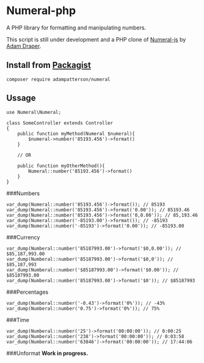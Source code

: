 # Numeral-php
A PHP library for formatting and manipulating numbers. 

This script is still under development and a PHP clone of [Numeral-js](https://github.com/adamwdraper/Numeral-js) by [Adam Draper](https://github.com/adamwdraper).

## Install from [Packagist](https://packagist.org/packages/adampatterson/numeral)

```
composer require adampatterson/numeral
```


## Ussage
```
use Numeral\Numeral;

class SomeController extends Controller
{
    public function myMethod(Numeral $numeral){
        $numeral->number('85193.456')->format()
    }
    
    // OR

    public function myOtherMethod(){
        Numeral::number('85193.456')->format()
    }
}
```

###Numbers
```
var_dump(Numeral::number('85193.456')->format()); // 85193
var_dump(Numeral::number('85193.456')->format('0.00')); // 85193.46
var_dump(Numeral::number('85193.456')->format('0,0.00')); // 85,193.46
var_dump(Numeral::number('-85193.00')->format()); // -85193
var_dump(Numeral::number('-85193')->format('0.00')); // -85193.00
```

###Currency
```
var_dump(Numberal::number('85187993.00')->format('$0,0.00')); // $85,187,993.00
var_dump(Numberal::number('85187993.00')->format('$0,0')); // $85,187,993
var_dump(Numberal::number('$85187993.00')->format('$0.00')); // $85187993.00
var_dump(Numberal::number('85187993.00')->format('$0')); // $85187993
```

###Percentages

```
var_dump(Numberal::number('-0.43')->format('0%')); // -43%
var_dump(Numberal::number('0.75')->format('0%')); // 75%
```

###Time

```
var_dump(Numberal::number('25')->format('00:00:00')); // 0:00:25
var_dump(Numberal::number('238')->format('00:00:00')); // 0:03:58
var_dump(Numberal::number('63846')->format('00:00:00')); // 17:44:06
```

###Unformat 
**Work in progress.**

